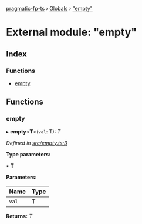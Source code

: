 [pragmatic-fp-ts](../README.md) › [Globals](../globals.md) › ["empty"](_empty_.md)

# External module: "empty"

## Index

### Functions

* [empty](_empty_.md#empty)

## Functions

###  empty

▸ **empty**<**T**>(`val`: T): *T*

*Defined in [src/empty.ts:3](https://github.com/hermann-p/pragmatic-fp-ts/blob/a1a02fb/src/empty.ts#L3)*

**Type parameters:**

▪ **T**

**Parameters:**

Name | Type |
------ | ------ |
`val` | T |

**Returns:** *T*

